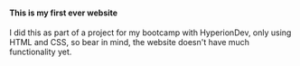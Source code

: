 #### This is my first ever website ####

I did this as part of a project for my bootcamp with HyperionDev, only using HTML and CSS, so bear in mind, the website doesn't have much functionality yet.
